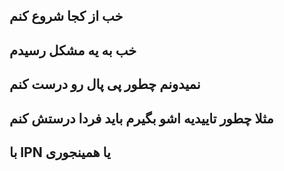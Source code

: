 خب از کجا شروع کنم 
---
خب به یه مشکل رسیدم 
---
نمیدونم چطور پی پال رو درست کنم
---
مثلا چطور تاییدیه اشو بگیرم باید فردا درستش کنم
---
با IPN یا همینجوری 
---
